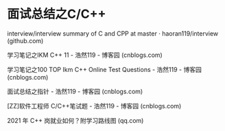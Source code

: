 # 面试总结之C/C++

interview/interview summary of C and CPP at master · haoran119/interview (github.com)

学习笔记之IKM C++ 11 - 浩然119 - 博客园 (cnblogs.com)

学习笔记之100 TOP Ikm C++ Online Test Questions - 浩然119 - 博客园 (cnblogs.com)

面试总结之指针 - 浩然119 - 博客园 (cnblogs.com)

[ZZ]软件工程师 C/C++笔试题 - 浩然119 - 博客园 (cnblogs.com)

2021 年 C++ 岗就业如何？附学习路线图 (qq.com)
